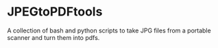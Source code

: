 # JPEGtoPDFtools
A collection of bash and python scripts to take JPG files from a portable scanner and turn them into pdfs.
